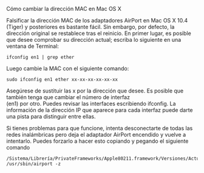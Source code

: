 Cómo cambiar la dirección MAC en Mac OS X

Falsificar la dirección MAC de los adaptadores AirPort en Mac OS X 10.4 (Tiger) y posteriores es bastante fácil. Sin embargo, 
por defecto, la dirección original se restablece tras el reinicio. En primer lugar, es posible que desee comprobar su dirección actual; 
escriba lo siguiente en una ventana de Terminal:
 
    ifconfig en1 | grep ether

Luego cambie la MAC con el siguiente comando:

    sudo ifconfig en1 ether xx-xx-xx-xx-xx-xx

Asegúrese de sustituir las x por la dirección que desee. Es posible que también tenga que cambiar el número de interfaz  
(en1) por otro. Puedes revisar las interfaces escribiendo ifconfig. La información de la dirección IP que aparece para cada interfaz 
puede darte una pista para distinguir entre ellas.

Si tienes problemas para que funcione, intenta desconectarte de todas las redes inalámbricas pero deja el adaptador AirPort encendido
y vuelve a intentarlo. Puedes forzarlo a hacer esto copiando y pegando el siguiente comando

    /Sistema/Librería/PrivateFrameworks/Apple80211.framework/Versiones/Actualidad/Recursos/airport /usr/sbin/airport -z
